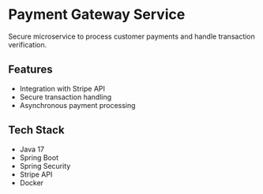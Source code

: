 # Payment Gateway Service

Secure microservice to process customer payments and handle transaction verification.

## Features
- Integration with Stripe API
- Secure transaction handling
- Asynchronous payment processing

## Tech Stack
- Java 17
- Spring Boot
- Spring Security
- Stripe API
- Docker